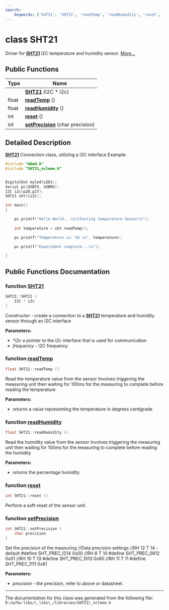 ```yaml
---
search:
    keywords: ['SHT21', 'SHT21', 'readTemp', 'readHumidity', 'reset', 'setPrecision']
---
```


# class SHT21

Driver for **[SHT21](class_s_h_t21.md)** I2C temperature and humidity sensor. [More...](#detailed-description)
## Public Functions

|Type|Name|
|-----|-----|
||[**SHT21**](class_s_h_t21.md#1add548804bebe3aa63d65920a452392eb) (I2C \* i2c) |
|float|[**readTemp**](class_s_h_t21.md#1a4b9977332ee233134ceff6e3c8a95e66) () |
|float|[**readHumidity**](class_s_h_t21.md#1a8bf9612797cd5e91dbfc58c00c5331d8) () |
|int|[**reset**](class_s_h_t21.md#1a7bf9780363bfa7716998ce2c69469eab) () |
|int|[**setPrecision**](class_s_h_t21.md#1acab92c5370b303580dcf5236f1a8991e) (char precision) |


## Detailed Description

**[SHT21](class_s_h_t21.md)** Connection class, utilizing a I2C interface
Example: 
```cpp
#include "mbed.h"
#include "SHT21_ncleee.h"


DigitalOut myled(LED1);
Serial pc(USBTX, USBRX);
I2C i2c(p28,p27);
SHT21 sht(&i2c);

int main() 
{

    pc.printf("Hello World...\n\tTesting temperature Sensor\n");
    
    int temperature = sht.readTemp();

    pc.printf("Temperature is: %d \n", temperature);
    
    pc.printf("Experiment complete...\n");

}
```

 
## Public Functions Documentation

### function <a id="1add548804bebe3aa63d65920a452392eb" href="#1add548804bebe3aa63d65920a452392eb">SHT21</a>

```cpp
SHT21::SHT21 (
    I2C * i2c
)
```


Constructor - create a connection to a **[SHT21](class_s_h_t21.md)** temperature and humidity sensor through an I2C interface


**Parameters:**


* _\*i2c_ a pointer to the i2c interface that is used for communication 
* _frequency_ - I2C frequency 



### function <a id="1a4b9977332ee233134ceff6e3c8a95e66" href="#1a4b9977332ee233134ceff6e3c8a95e66">readTemp</a>

```cpp
float SHT21::readTemp ()
```


Read the temperature value from the sensor 
 Involves triggering the measuring unit then waiting for 100ms for the measuring to complete before reading the temperature 
 

**Parameters:**


* _returns_ a value representing the temperature in degrees centigrade 



### function <a id="1a8bf9612797cd5e91dbfc58c00c5331d8" href="#1a8bf9612797cd5e91dbfc58c00c5331d8">readHumidity</a>

```cpp
float SHT21::readHumidity ()
```


Read the humidity value from the sensor 
 Involves triggering the measuring unit then waiting for 100ms for the measuring to complete before reading the humidity 
 

**Parameters:**


* _returns_ the percentage humidity 



### function <a id="1a7bf9780363bfa7716998ce2c69469eab" href="#1a7bf9780363bfa7716998ce2c69469eab">reset</a>

```cpp
int SHT21::reset ()
```


Perform a soft-reset of the sensor unit. 

### function <a id="1acab92c5370b303580dcf5236f1a8991e" href="#1acab92c5370b303580dcf5236f1a8991e">setPrecision</a>

```cpp
int SHT21::setPrecision (
    char precision
)
```


Set the precision of the measuring
//Data precision settings 
 //RH 12 T 14 - default 
 #define SHT\_PREC\_1214 0x00 
 //RH 8 T 10 
 #define SHT\_PREC\_0812 0x01 
 //RH 10 T 13 
 #define SHT\_PREC\_1013 0x80 
 //RH 11 T 11 
 #define SHT\_PREC\_1111 0x81 
 

**Parameters:**


* _precision_ - the precision, refer to above or datasheet. 





----------------------------------------
The documentation for this class was generated from the following file: `D:/w/hw-libs/\_libs\_/libraries/SHT21\_ncleee.h`
